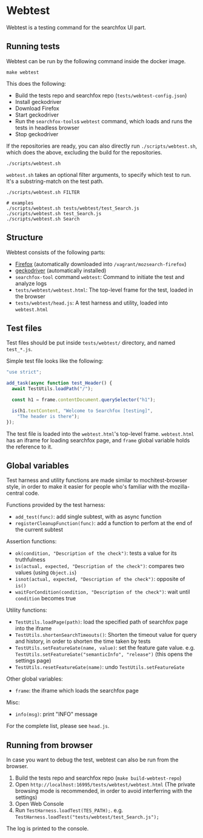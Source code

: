 # Webtest

Webtest is a testing command for the searchfox UI part.

## Running tests

Webtest can be run by the following command inside the docker image.

```
make webtest
```

This does the following:
  * Build the tests repo and searchfox repo (`tests/webtest-config.json`)
  * Install geckodriver
  * Download Firefox
  * Start geckodriver
  * Run the `searchfox-tools`s `webtest` command, which loads and runs the tests in headless browser
  * Stop geckodriver

If the repositories are ready, you can also directly run `./scripts/webtest.sh`, which does the above, excluding the build for the repositories.

```
./scripts/webtest.sh
```

`webtest.sh` takes an optional filter arguments, to specify which test to run.
It's a substring-match on the test path.

```
./scripts/webtest.sh FILTER

# examples
./scripts/webtest.sh tests/webtest/test_Search.js
./scripts/webtest.sh test_Search.js
./scripts/webtest.sh Search
```

## Structure

Webtest consists of the following parts:
  * [Firefox](https://www.mozilla.org/en-US/firefox/) (automatically downloaded into `/vagrant/mozsearch-firefox`)
  * [geckodriver](https://github.com/mozilla/geckodriver) (automatically installed)
  * `searchfox-tool` command `webtest`: Command to initiate the test and analyze logs
  * `tests/webtest/webtest.html`: The top-level frame for the test, loaded in the browser
  * `tests/webtest/head.js`: A test harness and utility, loaded into `webtest.html`

## Test files

Test files should be put inside `tests/webtest/` directory, and named `test_*.js`.

Simple test file looks like the following:

```js
"use strict";

add_task(async function test_Header() {
  await TestUtils.loadPath("/");

  const h1 = frame.contentDocument.querySelector("h1");

  is(h1.textContent, "Welcome to Searchfox [testing]",
    "The header is there");
});
```

The test file is loaded into the `webtest.html`'s top-level frame.
`webtest.html` has an iframe for loading searchfox page, and `frame` global variable
holds the reference to it.

## Global variables

Test harness and utility functions are made similar to mochitest-browser style,
in order to make it easier for people who's familiar with the mozilla-central code.

Functions provided by the test harness:

  * `add_test(func)`: add single subtest, with as async function
  * `registerCleanupFunction(func)`: add a function to perfom at the end of the current subtest

Assertion functions:

  * `ok(condition, "Description of the check")`: tests a value for its truthfulness
  * `is(actual, expected, "Description of the check")`:  compares two values (using `Object.is`)
  * `isnot(actual, expected, "Description of the check")`: opposite of `is()`
  * `waitForCondition(condition, "Description of the check")`: wait until `condition` becomes true

Utility functions:

  * `TestUtils.loadPage(path)`: load the specified path of searchfox page into the iframe
  * `TestUtils.shortenSearchTimeouts()`: Shorten the timeout value for query and history, in order to shorten the time taken by tests
  * `TestUtils.setFeatureGate(name, value)`: set the feature gate value. e.g. `TestUtils.setFeatureGate("semanticInfo", "release")`  (this opens the settings page)
  * `TestUtils.resetFeatureGate(name)`: undo `TestUtils.setFeatureGate`

Other global variables:

  * `frame`: the iframe which loads the searchfox page

Misc:

  * `info(msg)`: print "INFO" message

For the complete list, please see `head.js`.

## Running from browser

In case you want to debug the test, webtest can also be run from the browser.

  1. Build the tests repo and searchfox repo (`make build-webtest-repo`)
  2. Open `http://localhost:16995/tests/webtest/webtest.html` (The private browsing mode is recommended, in order to avoid interferring with the settings)
  3. Open Web Console
  4. Run `TestHarness.loadTest(TES_PATH);`.  e.g. `TestHarness.loadTest("tests/webtest/test_Search.js");`

The log is printed to the console.
